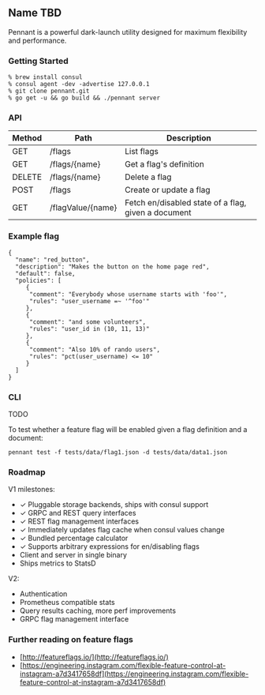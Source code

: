 ## Name TBD

Pennant is a powerful dark-launch utility designed for maximum flexibility and
performance.

### Getting Started

```
% brew install consul
% consul agent -dev -advertise 127.0.0.1
% git clone pennant.git
% go get -u && go build && ./pennant server
```

### API

| Method | Path | Description |
| --- | --- | --- |
| GET | /flags | List flags |
| GET | /flags/{name} | Get a flag's definition |
| DELETE | /flags/{name} | Delete a flag |
| POST | /flags | Create or update a flag |
| GET | /flagValue/{name} | Fetch en/disabled state of a flag, given a document |

### Example flag

```
{
  "name": "red_button",
  "description": "Makes the button on the home page red",
  "default": false,
  "policies": [
     {
      "comment": "Everybody whose username starts with 'foo'",
      "rules": "user_username =~ '^foo'"
     },
     {
      "comment": "and some volunteers",
      "rules": "user_id in (10, 11, 13)"
     },
     {
      "comment": "Also 10% of rando users",
      "rules": "pct(user_username) <= 10"
     }
  ]
}

```

### CLI

TODO

To test whether a feature flag will be enabled given a flag definition and a
document:

```
pennant test -f tests/data/flag1.json -d tests/data/data1.json
```

### Roadmap
V1 milestones:

 - ✓ Pluggable storage backends, ships with consul support
 - ✓ GRPC and REST query interfaces
 - ✓ REST flag management interfaces
 - ✓ Immediately updates flag cache when consul values change
 - ✓ Bundled percentage calculator
 - ✓ Supports arbitrary expressions for en/disabling flags
 - Client and server in single binary
 - Ships metrics to StatsD

V2:

 - Authentication
 - Prometheus compatible stats
 - Query results caching, more perf improvements
 - GRPC flag management interface

### Further reading on feature flags

- [http://featureflags.io/](http://featureflags.io/)
- [https://engineering.instagram.com/flexible-feature-control-at-instagram-a7d3417658df](https://engineering.instagram.com/flexible-feature-control-at-instagram-a7d3417658df)
